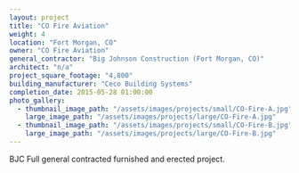 ```yaml
---
layout: project
title: "CO Fire Aviation"
weight: 4
location: "Fort Morgan, CO"
owner: "CO Fire Aviation"
general_contractor: "Big Johnson Construction (Fort Morgan, CO)"
architect: "n/a"
project_square_footage: "4,800"
building_manufacturer: "Ceco Building Systems"
completion_date: 2015-05-28 01:00:00
photo_gallery:
  - thumbnail_image_path: "/assets/images/projects/small/CO-Fire-A.jpg"
    large_image_path: "/assets/images/projects/large/CO-Fire-A.jpg"
  - thumbnail_image_path: "/assets/images/projects/small/CO-Fire-B.jpg"
    large_image_path: "/assets/images/projects/large/CO-Fire-B.jpg"
---
```

BJC Full general contracted furnished and erected project.
